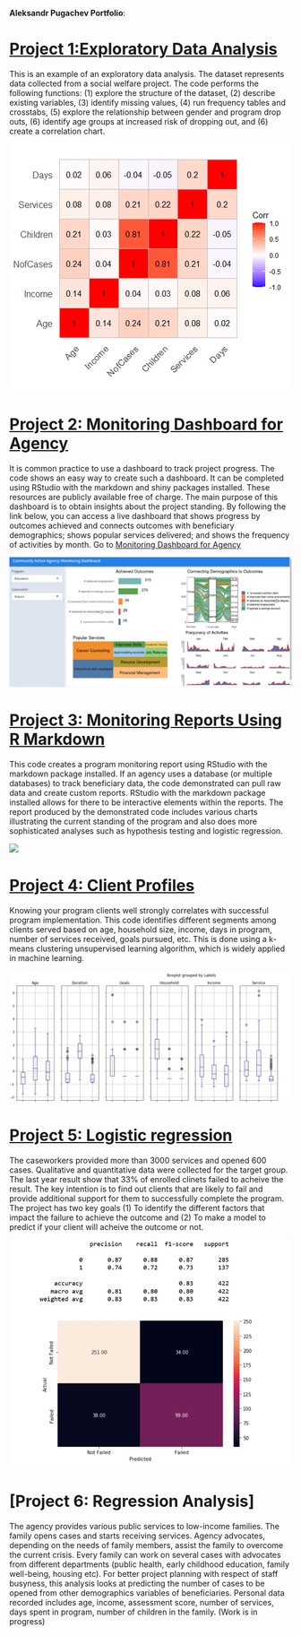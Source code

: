 
**Aleksandr Pugachev Portfolio**:


# [Project 1:Exploratory Data Analysis](https://github.com/sashadata/project_correlation-.git)

This is an example of an exploratory data analysis. The dataset represents data collected from a social welfare project. The code performs the following functions: (1) explore the structure of the dataset, (2) describe existing variables, (3) identify missing values, (4) run frequency tables and crosstabs, (5) explore the relationship between gender and program drop outs, (6) identify age groups at increased risk of dropping out, and (6) create a correlation chart.

![](/images/Rplot.png)


# [Project 2: Monitoring Dashboard for Agency](https://github.com/sashadata/project_monitoring-dashboard.git)

It is common practice to use a dashboard to track project progress. The code shows an easy way to create such a dashboard. It can be completed using RStudio with the markdown and shiny packages installed. These resources are publicly available free of charge. The main purpose of this dashboard is to obtain insights about the project standing. By following the link below, you can access a live dashboard that shows progress by outcomes achieved and connects outcomes with beneficiary demographics; shows popular services delivered; and shows the frequency of activities by month. Go to [Monitoring Dashboard for Agency](https://aleksandr-pugachev.shinyapps.io/Dashboard/?_ga=2.76574870.247857756.1654793361-1854485590.1654793361)


![](/images/Agency%20Dashboard.JPG)


# [Project 3: Monitoring Reports Using R Markdown](https://github.com/sashadata/monitoring-reports-using-r-markdown.git)  


This code creates a program monitoring report using RStudio with the markdown package installed. If an agency uses a database (or multiple databases) to track beneficiary data, the code demonstrated can pull raw data and create custom reports. RStudio with the markdown package installed allows for there to be interactive elements within the reports. The report produced by the demonstrated code includes various charts illustrating the current standing of the program and also does more sophisticated analyses such as hypothesis testing and logistic regression.



![](/images/Rmarkdown.gif)


# [Project 4: Client Profiles](https://github.com/sashadata/clients-profiles.git) 

Knowing your program clients well strongly correlates with successful program implementation. This code identifies different segments among clients served based on age, household size, income, days in program, number of services received, goals pursued, etc. This is done using a k-means clustering unsupervised learning algorithm, which is widely applied in machine learning. 

![](/images/segment.JPG)

# [Project 5: Logistic regression](https://github.com/sashadata/logistic-regression.git)

The caseworkers provided more than 3000 services and opened 600 cases. Qualitative and quantitative data were collected for the target group. The last year result show that 33% of enrolled clinets failed to acheive the result. The key intention is to find out clients that are likely to fail and provide additional support for them to successfully complete the program. The project has two key goals (1) To identify the different factors that impact the failure to achieve the outcome
and (2) To make a model to predict if your client will acheive the outcome or not.

![](/images/Logistic.JPG)

# [Project 6: Regression Analysis]

The agency provides various public services to low-income families. The family opens cases and starts receiving services. Agency advocates, depending on the needs of family members,  assist the family to overcome the current crisis. Every family can work on several cases with advocates from different departments (public health, early childhood education, family well-being, housing etc). For better project planning with respect of staff busyness, this analysis looks at predicting the number of cases to be opened from other demographics variables of beneficiaries.  Personal data recorded includes age, income, assessment score, number of services, days spent in program, number of children in the family. (Work is in progress)
